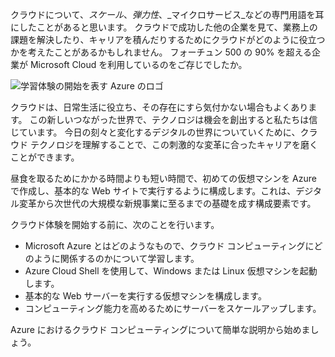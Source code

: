 クラウドについて、_スケール_、_弾力性_、_マイクロサービス_などの専門用語を耳にしたことがあると思います。 クラウドで成功した他の企業を見て、業務上の課題を解決したり、キャリアを積んだりするためにクラウドがどのように役立つかを考えたことがあるかもしれません。 フォーチュン 500 の 90% を超える企業が Microsoft Cloud を利用しているのをご存じでしたか。

![学習体験の開始を表す Azure のロゴ](../media/1-heading.png)

クラウドは、日常生活に役立ち、その存在にすら気付かない場合もよくあります。 この新しいつながった世界で、テクノロジは機会を創出すると私たちは信じています。 今日の刻々と変化するデジタルの世界についていくために、クラウド テクノロジを理解することで、この刺激的な変革に合ったキャリアを磨くことができます。

昼食を取るためにかかる時間よりも短い時間で、初めての仮想マシンを Azure で作成し、基本的な Web サイトで実行するように構成します。これは、デジタル変革から次世代の大規模な新規事業に至るまでの基礎を成す構成要素です。

クラウド体験を開始する前に、次のことを行います。

* Microsoft Azure とはどのようなもので、クラウド コンピューティングにどのように関係するのかについて学習します。
* Azure Cloud Shell を使用して、Windows または Linux 仮想マシンを起動します。
* 基本的な Web サーバーを実行する仮想マシンを構成します。
* コンピューティング能力を高めるためにサーバーをスケールアップします。

Azure におけるクラウド コンピューティングについて簡単な説明から始めましょう。